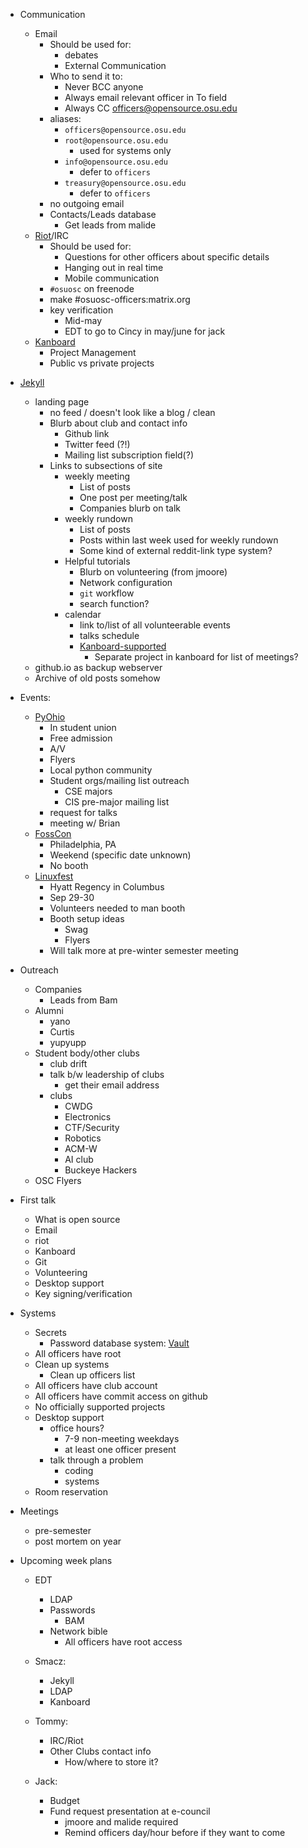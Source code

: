 * Communication
    * Email
        * Should be used for:
            * debates
            * External Communication
        * Who to send it to:
            * Never BCC anyone
            * Always email relevant officer in To field
            * Always CC officers@opensource.osu.edu
        * aliases:
            * `officers@opensource.osu.edu`
            * `root@opensource.osu.edu`
                * used for systems only
            * `info@opensource.osu.edu`
                * defer to `officers`
            * `treasury@opensource.osu.edu`
                * defer to `officers`
        * no outgoing email
        * Contacts/Leads database
            * Get leads from malide
    * [Riot](https://riot.im/app/#/login)/IRC
        * Should be used for:
            * Questions for other officers about specific details
            * Hanging out in real time
            * Mobile communication
        * `#osuosc` on freenode
        * make #osuosc-officers:matrix.org
        * key verification
            * Mid-may
            * EDT to go to Cincy in may/june for jack
    * [Kanboard](https://kanboard.net/)
        * Project Management
        * Public vs private projects

* [Jekyll](https://jekyllrb.com/)
    * landing page
        * no feed / doesn't look like a blog / clean
        * Blurb about club and contact info
            * Github link
            * Twitter feed (?!)
            * Mailing list subscription field(?)
        * Links to subsections of site
            * weekly meeting
                * List of posts
                * One post per meeting/talk
                * Companies blurb on talk
            * weekly rundown
                * List of posts
                * Posts within last week used for weekly rundown
                * Some kind of external reddit-link type system?
            * Helpful tutorials
                * Blurb on volunteering (from jmoore)
                * Network configuration
                * `git` workflow
                * search function?
            * calendar
                * link to/list of all volunteerable events
                * talks schedule
                * [Kanboard-supported](https://kanboard.net/documentation/ical)
                    * Separate project in kanboard for list of meetings?
    * github.io as backup webserver
    * Archive of old posts somehow

* Events:
    * [PyOhio](https://pyohio.org/)
        * In student union
        * Free admission
        * A/V
        * Flyers
        * Local python community
        * Student orgs/mailing list outreach
            * CSE majors
            * CIS pre-major mailing list
        * request for talks
        * meeting w/ Brian
    * [FossCon](https://fosscon.us/)
        * Philadelphia, PA
        * Weekend (specific date unknown)
        * No booth
    * [Linuxfest](https://ohiolinux.org/)
        * Hyatt Regency in Columbus
        * Sep 29-30
        * Volunteers needed to man booth
        * Booth setup ideas
            * Swag
            * Flyers
        * Will talk more at pre-winter semester meeting

* Outreach
    * Companies
        * Leads from Bam
    * Alumni
        * yano
        * Curtis
        * yupyupp
    * Student body/other clubs
        * club drift
        * talk b/w leadership of clubs
            * get their email address
        * clubs
            * CWDG
            * Electronics
            * CTF/Security
            * Robotics
            * ACM-W
            * AI club
            * Buckeye Hackers
    * OSC Flyers

* First talk
    * What is open source
    * Email
    * riot
    * Kanboard
    * Git
    * Volunteering
    * Desktop support
    * Key signing/verification

* Systems
    * Secrets
        * Password database system: [Vault](https://github.com/careyblack/vault)
    * All officers have root
    * Clean up systems
        * Clean up officers list
    * All officers have club account
    * All officers have commit access on github
    * No officially supported projects
    * Desktop support
        * office hours?
            * 7-9 non-meeting weekdays
            * at least one officer present
        * talk through a problem
            * coding
            * systems
    * Room reservation

* Meetings
    * pre-semester
    * post mortem on year

* Upcoming week plans
    * EDT
        * LDAP
        * Passwords
            * BAM
        * Network bible
            * All officers have root access

    * Smacz:
        * Jekyll
        * LDAP
        * Kanboard

    * Tommy:
        * IRC/Riot
        * Other Clubs contact info
            * How/where to store it?

    * Jack:
        * Budget
        * Fund request presentation at e-council
            * jmoore and malide required
            * Remind officers day/hour before if they want to come
